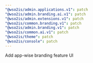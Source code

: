 ```yaml
---
"@wso2is/admin.applications.v1": patch
"@wso2is/admin.branding.ai.v1": patch
"@wso2is/admin.extensions.v1": patch
"@wso2is/common.branding.v1": patch
"@wso2is/admin.branding.v1": patch
"@wso2is/common.ai.v1": patch
"@wso2is/theme": patch
"@wso2is/console": patch
---
```


Add app-wise branding feature UI
